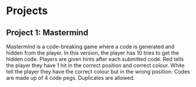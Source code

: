 # Projects

## Project 1: Mastermind

Mastermind is a code-breaking game where a code is generated and hidden from the player. In this version, the player has 10 tries to get the hidden code. Players are given hints after each submitted code. Red tells the player they have 1 hit in the correct position and correct colour. White tell the player they have the correct colour but in the wrong position. Codes are made up of 4 code pegs. Duplicates are allowed.
